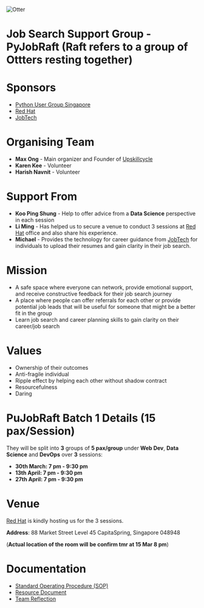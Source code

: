 ![Otter](https://github.com/pythonsingapore/pyjobraft/blob/main/assets/otter.png)

# Job Search Support Group - PyJobRaft (Raft refers to a group of Ottters resting together)

# Sponsors
- [Python User Group Singapore](https://pugs.org.sg/)
- [Red Hat](https://www.redhat.com/en/authors/red-hat-asia-pacific-team)
- [JobTech](https://jobtech.co/)

# Organising Team

- **Max Ong** - Main organizer and Founder of [Upskillcycle](https://www.upskillcycle.com/)
- **Karen Kee** - Volunteer
- **Harish Navnit** -  Volunteer

# Support From

- **Koo Ping Shung** - Help to offer advice from a **Data Science** perspective in each session
- **Li Ming** - Has helped us to secure a venue to conduct 3 sessions at [Red Hat](https://www.redhat.com/en/authors/red-hat-asia-pacific-team) office and also share his experience.
- **Michael** - Provides the technology for career guidance from [JobTech](https://jobtech.co/) for individuals to upload their resumes and gain clarity in their job search.


# Mission

- A safe space where everyone can network, provide emotional support, and receive constructive feedback for their job search journey
- A place where people can offer referrals for each other or provide potential job leads that will be useful for someone that might be a better fit in the group
- Learn job search and career planning skills to gain clarity on their career/job search

# Values

- Ownership of their outcomes
- Anti-fragile individual
- Ripple effect by helping each other without shadow contract
- Resourcefulness
- Daring

# PuJobRaft Batch 1 Details (15 pax/Session)
They will be split into **3** groups of **5 pax/group** under **Web Dev**, **Data Science** and **DevOps** over **3** sessions:

- **30th March: 7 pm - 9:30 pm**
- **13th April: 7 pm - 9:30 pm**
- **27th April: 7 pm - 9:30 pm**

# Venue
[Red Hat](https://www.redhat.com/en/services/consulting) is kindly hosting us for the 3 sessions.

**Address**: 88 Market Street Level 45 CapitaSpring, Singapore 048948 

(**Actual location of the room will be confirm tmr at 15 Mar 8 pm**)


# Documentation
- [Standard Operating Procedure (SOP)](docs/SOP.md)
- [Resource Document](docs/Resource_Document.md)
- [Team Reflection](docs/Team_Reflections.md)

